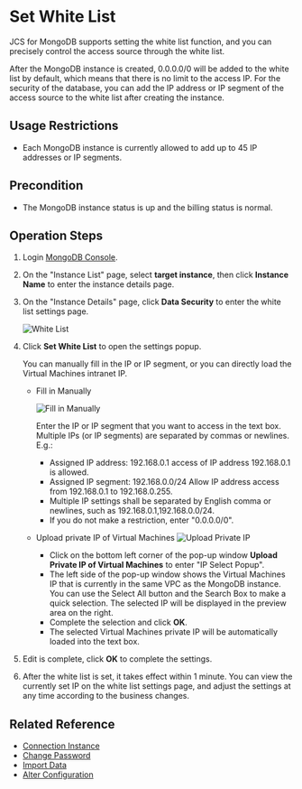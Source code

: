 # Set White List

JCS for MongoDB supports setting the white list function, and you can precisely control the access source through the white list.

After the MongoDB instance is created, 0.0.0.0/0 will be added to the white list by default, which means that there is no limit to the access IP. For the security of the database, you can add the IP address or IP segment of the access source to the white list after creating the instance.

## Usage Restrictions
- Each MongoDB instance is currently allowed to add up to 45 IP addresses or IP segments.

## Precondition
- The MongoDB instance status is up and the billing status is normal.

## Operation Steps
1. Login [MongoDB Console](https://mongodb-console.jdcloud.com/mongodb).
2. On the "Instance List" page, select **target instance**, then click **Instance Name** to enter the instance details page.
3. On the "Instance Details" page, click **Data Security** to enter the white list settings page.

    ![White List](https://github.com/jdcloudcom/cn/blob/master/image/mongodb/mongo-008.png)

4. Click **Set White List** to open the settings popup.	

    You can manually fill in the IP or IP segment, or you can directly load the Virtual Machines intranet IP.
    
    - Fill in Manually
       
      ![Fill in Manually](https://github.com/jdcloudcom/cn/blob/master/image/mongodb/mongo-004.png)

      Enter the IP or IP segment that you want to access in the text box. Multiple IPs (or IP segments) are separated by commas or newlines. E.g.:
      - Assigned IP address: 192.168.0.1 access of IP address 192.168.0.1 is allowed.
      - Assigned IP segment: 192.168.0.0/24 Allow IP address access from 192.168.0.1 to 192.168.0.255.
      - Multiple IP settings shall be separated by English comma or newlines, such as 192.168.0.1,192.168.0.0/24.
      - If you do not make a restriction, enter "0.0.0.0/0".
    
    - Upload private IP of Virtual Machines
      ![Upload Private IP](https://github.com/jdcloudcom/cn/blob/master/image/mongodb/mongo-005.png)
  
      - Click on the bottom left corner of the pop-up window **Upload Private IP of Virtual Machines** to enter "IP Select Popup".
      - The left side of the pop-up window shows the Virtual Machines IP that is currently in the same VPC as the MongoDB instance. You can use the Select All button and the Search Box to make a quick selection. The selected IP will be displayed in the preview area on the right.
      - Complete the selection and click **OK**.
      - The selected Virtual Machines private IP will be automatically loaded into the text box.
      
5. Edit is complete, click **OK** to complete the settings.
6. After the white list is set, it takes effect within 1 minute. You can view the currently set IP on the white list settings page, and adjust the settings at any time according to the business changes.
		
		
## Related Reference
- [Connection Instance](Connect-Instance.md)
- [Change Password](../Operation-Guide/Account-Management/Reset-Password.md)
- [Import Data](Import-Data.md)
- [Alter Configuration](../Operation-Guide/Instance-Management/Modify-Instance-Spec.md)
